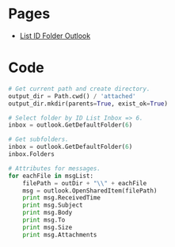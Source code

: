 # Pages
* [List ID Folder Outlook](https://docs.microsoft.com/en-us/office/vba/api/outlook.oldefaultfolders)

# Code
```python
# Get current path and create directory.
output_dir = Path.cwd() / 'attached'
output_dir.mkdir(parents=True, exist_ok=True)

# Select folder by ID List Inbox => 6.
inbox = outlook.GetDefaultFolder(6)

# Get subfolders.
inbox = outlook.GetDefaultFolder(6)
inbox.Folders

# Attributes for messages.
for eachFile in msgList:
    filePath = outDir + "\\" + eachFile
    msg = outlook.OpenSharedItem(filePath)
    print msg.ReceivedTime
    print msg.Subject
    print msg.Body
    print msg.To
    print msg.Size
    print msg.Attachments
```